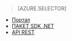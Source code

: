 > [AZURE.SELECTOR] 
- [Портал](/ru-ru/documentation/articles/media-services-portal-configure-content-key-auth-policy/)
- [ПАКЕТ SDK .NET](/ru-ru/documentation/articles/media-services-dotnet-configure-content-key-auth-policy/)
- [API REST](/ru-ru/documentation/articles/media-services-rest-configure-content-key-auth-policy/)

<!--HONumber=45--> 
